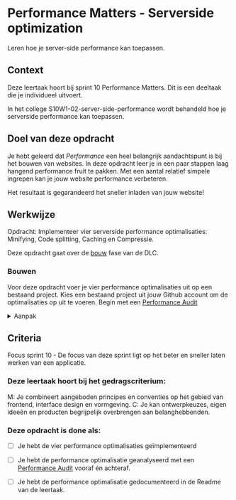 
# Performance Matters - Serverside optimization

Leren hoe je server-side performance kan toepassen.

## Context

Deze leertaak hoort bij sprint 10 Performance Matters. Dit is een deeltaak die je individueel uitvoert.

In het college S10W1-02-server-side-performance wordt behandeld hoe je serverside  performance kan toepassen.



## Doel van deze opdracht

Je hebt geleerd dat *Performance* een heel belangrijk aandachtspunt is bij het bouwen van websites. In deze opdracht leer je in een paar stappen laag hangend performance fruit te pakken. Met een aantal relatief simpele ingrepen kan je jouw website performance verbeteren. 

Het resultaat is gegarandeerd het sneller inladen van jouw website!

## Werkwijze

Opdracht: Implementeer vier serverside performance optimalisaties: Minifying, Code splitting, Caching en Compressie.


Deze opdracht gaat over de [bouw](#bouwen) fase van de DLC.



### Bouwen

Voor deze opdracht voer je vier performance optimalisaties uit op een bestaand project. Kies een bestaand project uit jouw Github account om de optimalisaties op uit te voeren. Begin met een [Performance Audit](https://github.com/fdnd-task/performance-matters-performance-audit)


<details>
<summary>Aanpak</summary>

1. Minify jouw CSS door gebruik te maken van PostCSS (optioneel: minify ook je client-side javascript).
2. Pas handmatig code-splitting toe op client-side javascript bestanden zodat alleen zaken worden ingeladen die écht gebruikt worden.
3. Verstuur cache-control headers bij GET requests naar jouw website, kies beargumenteerd een max-age.
4. Pas compressie toe. (optioneel: kies de juiste compressie aan de hand van het request)

#### Materiaal bouwfase

- [How to minify CSS with Node.js @ benborgers.com](https://benborgers.com/posts/node-minify-css)
- [Code splitting @ MDN](https://developer.mozilla.org/en-US/docs/Glossary/Code_splitting)
- [Cache headers in Express js app @ Regbrain.com](https://regbrain.com/article/cache-headers-express-js)
- [Gzip compression with Node.js @ victorvr.com](https://www.victorvr.com/tutorial/compresion-gzip-con-nodejs)
- [Node.js compression middleware @ expressjs.com](http://expressjs.com/en/resources/middleware/compression.html)
- [Compression @ npmjs.com](https://www.npmjs.com/package/compression)

</details>



## Criteria

Focus sprint 10 - De focus van deze sprint ligt op het beter en sneller laten werken van een applicatie.

### Deze leertaak hoort bij het gedragscriterium:

M: Je combineert aangeboden principes en conventies op het gebied van frontend, interface design en vormgeving.
C: Je kan ontwerpkeuzes, eigen ideeën en producten begrijpelijk overbrengen aan belanghebbenden.

### Deze opdracht is done als:

- [ ] Je hebt de vier performance optimalisaties geïmplementeerd
- [ ] Je hebt de performance optimalisatie geanalyseerd met een [Performance Audit](https://github.com/fdnd-task/performance-matters-performance-audit) vooraf én achteraf.
- [ ] Je hebt de performance optimalisatie gedocumenteerd in de Readme van de leertaak.

